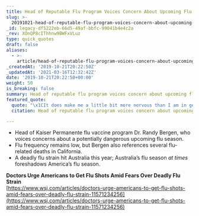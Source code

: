 ```yaml
---
title: Head of Reputable Flu Program Voices Concern About Upcoming Flu Season.
slug: >-
  20191021-head-of-reputable-flu-program-voices-concern-about-upcoming-flu-season
_id: legacy-df5222eb-66d5-49af-bbfc-99041b4e4c2a
_rev: XOnQP8cIThhnw9BWFxVLuz
type: quick_quotes
draft: false
aliases:
  - >-
    article/head-of-reputable-flu-program-voices-concern-about-upcoming-flu-season/
_createdAt: '2019-10-21T20:22:50Z'
_updatedAt: '2021-03-16T12:32:42Z'
date: '2019-10-21T20:22:50+00:00'
weight: 50
is_breaking: false
summary: Head of reputable flu program voices concern about upcoming flu season.
featured_quote:
  quote: "\x1CIt does make me a little bit more nervous than I am in general looking ahead to the flu season."
  citation: Head of reputable flu program voices concern about upcoming flu season.

---
```

* Head of Kaiser Permanente flu vaccine program Dr. Randy Bergen, who voices concerns about a potentially dangerous upcoming flu season.
* Flu frequency remains low, but Bergen also references several flu-related deaths in California.
* A deadly flu strain hit Australia this year; Australia’s flu season *at times* foreshadows America’s flu season.

**Doctors Urge Americans to Get Flu Shots Amid Fears Over Deadly Flu Strain**  
[https://www.wsj.com/articles/doctors-urge-americans-to-get-flu-shots-amid-fears-over-deadly-flu-strain-11571234256](https://www.wsj.com/articles/doctors-urge-americans-to-get-flu-shots-amid-fears-over-deadly-flu-strain-11571234256)
